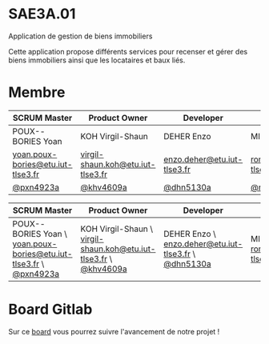 # SAE3A.01
Application de gestion de biens immobiliers

Cette application propose différents services pour recenser et gérer des biens immobiliers ainsi que les locataires et baux liés.

# Membre
| SCRUM Master | Product Owner | Developer | Developer |
| -------- | ------- | ------- | ------- |
| POUX--BORIES Yoan | KOH Virgil-Shaun | DEHER Enzo | MIEGEMOLLE Romain |
| yoan.poux-bories@etu.iut-tlse3.fr | virgil-shaun.koh@etu.iut-tlse3.fr | enzo.deher@etu.iut-tlse3.fr | romain.miegemolle@etu.iut-tlse3.fr |
| [@pxn4923a](https://gitlab.info.iut-tlse3.fr/pxn4923a) | [@khv4609a](https://gitlab.info.iut-tlse3.fr/khv4609a) | [@dhn5130a](https://gitlab.info.iut-tlse3.fr/dhn5130a) | [@mgr5145a](https://gitlab.info.iut-tlse3.fr/mgr5145a) |


| SCRUM Master | Product Owner | Developer | Developer |
| -------- | ------- | ------- | ------- |
| POUX--BORIES Yoan \ yoan.poux-bories@etu.iut-tlse3.fr \ [@pxn4923a](https://gitlab.info.iut-tlse3.fr/pxn4923a)| KOH Virgil-Shaun \ virgil-shaun.koh@etu.iut-tlse3.fr \ [@khv4609a](https://gitlab.info.iut-tlse3.fr/khv4609a) | DEHER Enzo \ enzo.deher@etu.iut-tlse3.fr \ [@dhn5130a](https://gitlab.info.iut-tlse3.fr/dhn5130a) | MIEGEMOLLE Romain \ romain.miegemolle@etu.iut-tlse3.fr \ [@mgr5145a](https://gitlab.info.iut-tlse3.fr/mgr5145a) |

# Board Gitlab
Sur ce [board](https://gitlab.info.iut-tlse3.fr/pxn4923a/saea3.01/-/boards) vous pourrez suivre l'avancement de notre projet !